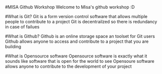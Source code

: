 #MISA Github Workshop
Welcome to Misa's github workshop :D

#What is Git?
Git is a form version control software that allows multiple people to contribute to a project
Git is decentrailzed so there is redundancy in case of failues

#What is Github?
Github is an online storage space an toolset for Git users
Github allows anyone to access and contribute to a project that you are building

#What is Opensource software
Opensource software is exactly what it sounds like software that is open for the world to see
Opensoure software allows anyone to contribute to the development of your project 

